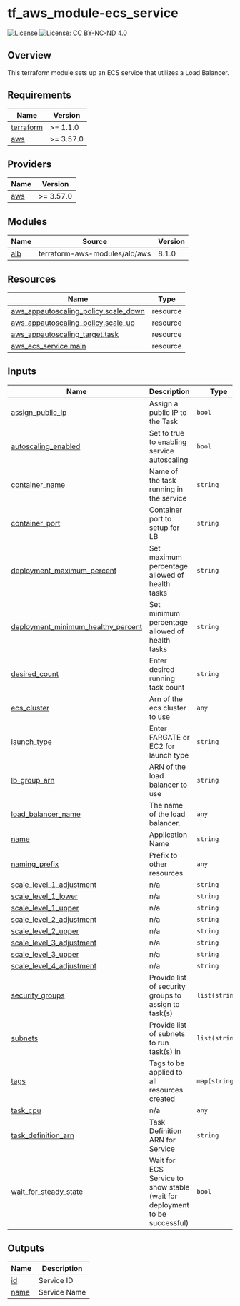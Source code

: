 # tf_aws_module-ecs_service

[![License](https://img.shields.io/badge/License-Apache_2.0-blue.svg)](https://opensource.org/licenses/Apache-2.0)
[![License: CC BY-NC-ND 4.0](https://img.shields.io/badge/License-CC_BY--NC--ND_4.0-lightgrey.svg)](https://creativecommons.org/licenses/by-nc-nd/4.0/)

## Overview

This terraform module sets up an ECS service that utilizes a Load Balancer.

<!-- BEGIN_TF_DOCS -->
## Requirements

| Name | Version |
|------|---------|
| <a name="requirement_terraform"></a> [terraform](#requirement\_terraform) | >= 1.1.0 |
| <a name="requirement_aws"></a> [aws](#requirement\_aws) | >= 3.57.0 |

## Providers

| Name | Version |
|------|---------|
| <a name="provider_aws"></a> [aws](#provider\_aws) | >= 3.57.0 |

## Modules

| Name | Source | Version |
|------|--------|---------|
| <a name="module_alb"></a> [alb](#module\_alb) | terraform-aws-modules/alb/aws | 8.1.0 |

## Resources

| Name | Type |
|------|------|
| [aws_appautoscaling_policy.scale_down](https://registry.terraform.io/providers/hashicorp/aws/latest/docs/resources/appautoscaling_policy) | resource |
| [aws_appautoscaling_policy.scale_up](https://registry.terraform.io/providers/hashicorp/aws/latest/docs/resources/appautoscaling_policy) | resource |
| [aws_appautoscaling_target.task](https://registry.terraform.io/providers/hashicorp/aws/latest/docs/resources/appautoscaling_target) | resource |
| [aws_ecs_service.main](https://registry.terraform.io/providers/hashicorp/aws/latest/docs/resources/ecs_service) | resource |

## Inputs

| Name | Description | Type | Default | Required |
|------|-------------|------|---------|:--------:|
| <a name="input_assign_public_ip"></a> [assign\_public\_ip](#input\_assign\_public\_ip) | Assign a public IP to the Task | `bool` | `false` | no |
| <a name="input_autoscaling_enabled"></a> [autoscaling\_enabled](#input\_autoscaling\_enabled) | Set to true to enabling service autoscaling | `bool` | `false` | no |
| <a name="input_container_name"></a> [container\_name](#input\_container\_name) | Name of the task running in the service | `string` | n/a | yes |
| <a name="input_container_port"></a> [container\_port](#input\_container\_port) | Container port to setup for LB | `string` | n/a | yes |
| <a name="input_deployment_maximum_percent"></a> [deployment\_maximum\_percent](#input\_deployment\_maximum\_percent) | Set maximum percentage allowed of health tasks | `string` | `"0"` | no |
| <a name="input_deployment_minimum_healthy_percent"></a> [deployment\_minimum\_healthy\_percent](#input\_deployment\_minimum\_healthy\_percent) | Set minimum percentage allowed of health tasks | `string` | `"0"` | no |
| <a name="input_desired_count"></a> [desired\_count](#input\_desired\_count) | Enter desired running task count | `string` | `"0"` | no |
| <a name="input_ecs_cluster"></a> [ecs\_cluster](#input\_ecs\_cluster) | Arn of the ecs cluster to use | `any` | n/a | yes |
| <a name="input_launch_type"></a> [launch\_type](#input\_launch\_type) | Enter FARGATE or EC2 for launch type | `string` | `"FARGATE"` | no |
| <a name="input_lb_group_arn"></a> [lb\_group\_arn](#input\_lb\_group\_arn) | ARN of the load balancer to use | `string` | n/a | yes |
| <a name="input_load_balancer_name"></a> [load\_balancer\_name](#input\_load\_balancer\_name) | The name of the load balancer. | `any` | n/a | yes |
| <a name="input_name"></a> [name](#input\_name) | Application Name | `string` | n/a | yes |
| <a name="input_naming_prefix"></a> [naming\_prefix](#input\_naming\_prefix) | Prefix to other resources | `any` | n/a | yes |
| <a name="input_scale_level_1_adjustment"></a> [scale\_level\_1\_adjustment](#input\_scale\_level\_1\_adjustment) | n/a | `string` | `"1"` | no |
| <a name="input_scale_level_1_lower"></a> [scale\_level\_1\_lower](#input\_scale\_level\_1\_lower) | n/a | `string` | `"0"` | no |
| <a name="input_scale_level_1_upper"></a> [scale\_level\_1\_upper](#input\_scale\_level\_1\_upper) | n/a | `string` | `"100"` | no |
| <a name="input_scale_level_2_adjustment"></a> [scale\_level\_2\_adjustment](#input\_scale\_level\_2\_adjustment) | n/a | `string` | `"2"` | no |
| <a name="input_scale_level_2_upper"></a> [scale\_level\_2\_upper](#input\_scale\_level\_2\_upper) | n/a | `string` | `"200"` | no |
| <a name="input_scale_level_3_adjustment"></a> [scale\_level\_3\_adjustment](#input\_scale\_level\_3\_adjustment) | n/a | `string` | `"3"` | no |
| <a name="input_scale_level_3_upper"></a> [scale\_level\_3\_upper](#input\_scale\_level\_3\_upper) | n/a | `string` | `"300"` | no |
| <a name="input_scale_level_4_adjustment"></a> [scale\_level\_4\_adjustment](#input\_scale\_level\_4\_adjustment) | n/a | `string` | `"4"` | no |
| <a name="input_security_groups"></a> [security\_groups](#input\_security\_groups) | Provide list of security groups to assign to task(s) | `list(string)` | `[]` | no |
| <a name="input_subnets"></a> [subnets](#input\_subnets) | Provide list of subnets to run task(s) in | `list(string)` | `[]` | no |
| <a name="input_tags"></a> [tags](#input\_tags) | Tags to be applied to all resources created | `map(string)` | `{}` | no |
| <a name="input_task_cpu"></a> [task\_cpu](#input\_task\_cpu) | n/a | `any` | n/a | yes |
| <a name="input_task_definition_arn"></a> [task\_definition\_arn](#input\_task\_definition\_arn) | Task Definition ARN for Service | `string` | n/a | yes |
| <a name="input_wait_for_steady_state"></a> [wait\_for\_steady\_state](#input\_wait\_for\_steady\_state) | Wait for ECS Service to show stable (wait for deployment to be successful) | `bool` | `false` | no |

## Outputs

| Name | Description |
|------|-------------|
| <a name="output_id"></a> [id](#output\_id) | Service ID |
| <a name="output_name"></a> [name](#output\_name) | Service Name |
<!-- END_TF_DOCS -->
